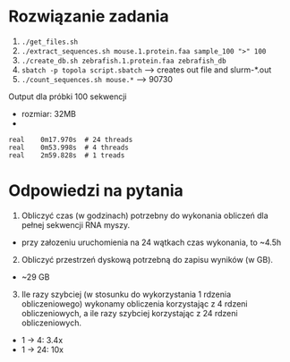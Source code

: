 # Rozwiązanie zadania

1. `./get_files.sh`
2. `./extract_sequences.sh mouse.1.protein.faa sample_100 ">" 100`
3. `./create_db.sh zebrafish.1.protein.faa zebrafish_db`
4. `sbatch -p topola script.sbatch` --> creates out file and slurm-*.out
5. `./count_sequences.sh mouse.*`  --> 90730

Output dla próbki 100 sekwencji
- rozmiar: 32MB
-
```
real	0m17.970s  # 24 threads
real	0m53.998s  # 4 threads
real	2m59.828s  # 1 treads
``````

# Odpowiedzi na pytania

1. Obliczyć czas (w godzinach) potrzebny do	wykonania obliczeń dla pełnej sekwencji RNA
myszy.

- przy załozeniu uruchomienia na 24 wątkach czas wykonania, to ~4.5h

2. Obliczyć	przestrzeń dyskową	potrzebną do zapisu	wyników	(w GB).

- ~29 GB

3. Ile razy	szybciej (w	stosunku do wykorzystania 1 rdzenia obliczeniowego) wykonamy obliczenia korzystając z 4 rdzeni obliczeniowych, a ile razy szybciej korzystając z 24 rdzeni obliczeniowych.

- 1 -> 4: 3.4x
- 1 -> 24: 10x
